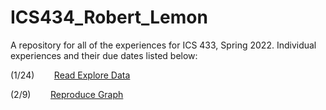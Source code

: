 # ICS434_Robert_Lemon
A repository for all of the experiences for ICS 433, Spring 2022. Individual experiences and their due dates listed below:

(1/24)
&nbsp;&nbsp;&nbsp;&nbsp;&nbsp;&nbsp;
[Read Explore Data](https://github.com/robert-lemon-uhm/ICS434_Robert_Lemon/blob/main/Module_2_Data_Wrangling_Foundations/experience-read-explore-data.ipynb)

(2/9)
&nbsp;&nbsp;&nbsp;&nbsp;&nbsp;&nbsp;
[Reproduce Graph](https://github.com/robert-lemon-uhm/ICS434_Robert_Lemon/blob/main/module_2/data_vis_experience.ipynb)
